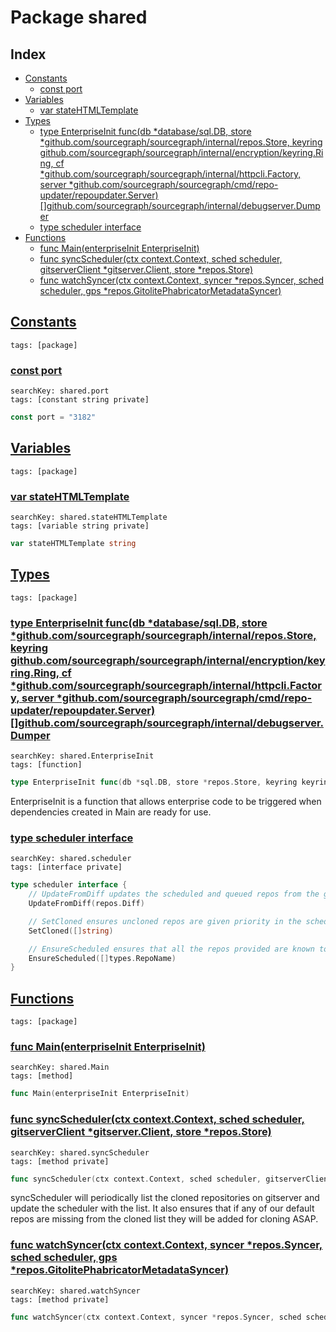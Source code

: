 # Package shared

## Index

* [Constants](#const)
    * [const port](#port)
* [Variables](#var)
    * [var stateHTMLTemplate](#stateHTMLTemplate)
* [Types](#type)
    * [type EnterpriseInit func(db *database/sql.DB, store *github.com/sourcegraph/sourcegraph/internal/repos.Store, keyring github.com/sourcegraph/sourcegraph/internal/encryption/keyring.Ring, cf *github.com/sourcegraph/sourcegraph/internal/httpcli.Factory, server *github.com/sourcegraph/sourcegraph/cmd/repo-updater/repoupdater.Server) []github.com/sourcegraph/sourcegraph/internal/debugserver.Dumper](#EnterpriseInit)
    * [type scheduler interface](#scheduler)
* [Functions](#func)
    * [func Main(enterpriseInit EnterpriseInit)](#Main)
    * [func syncScheduler(ctx context.Context, sched scheduler, gitserverClient *gitserver.Client, store *repos.Store)](#syncScheduler)
    * [func watchSyncer(ctx context.Context, syncer *repos.Syncer, sched scheduler, gps *repos.GitolitePhabricatorMetadataSyncer)](#watchSyncer)


## <a id="const" href="#const">Constants</a>

```
tags: [package]
```

### <a id="port" href="#port">const port</a>

```
searchKey: shared.port
tags: [constant string private]
```

```Go
const port = "3182"
```

## <a id="var" href="#var">Variables</a>

```
tags: [package]
```

### <a id="stateHTMLTemplate" href="#stateHTMLTemplate">var stateHTMLTemplate</a>

```
searchKey: shared.stateHTMLTemplate
tags: [variable string private]
```

```Go
var stateHTMLTemplate string
```

## <a id="type" href="#type">Types</a>

```
tags: [package]
```

### <a id="EnterpriseInit" href="#EnterpriseInit">type EnterpriseInit func(db *database/sql.DB, store *github.com/sourcegraph/sourcegraph/internal/repos.Store, keyring github.com/sourcegraph/sourcegraph/internal/encryption/keyring.Ring, cf *github.com/sourcegraph/sourcegraph/internal/httpcli.Factory, server *github.com/sourcegraph/sourcegraph/cmd/repo-updater/repoupdater.Server) []github.com/sourcegraph/sourcegraph/internal/debugserver.Dumper</a>

```
searchKey: shared.EnterpriseInit
tags: [function]
```

```Go
type EnterpriseInit func(db *sql.DB, store *repos.Store, keyring keyring.Ring, cf *httpcli.Factory, server *repoupdater.Server) []debugserver.Dumper
```

EnterpriseInit is a function that allows enterprise code to be triggered when dependencies created in Main are ready for use. 

### <a id="scheduler" href="#scheduler">type scheduler interface</a>

```
searchKey: shared.scheduler
tags: [interface private]
```

```Go
type scheduler interface {
	// UpdateFromDiff updates the scheduled and queued repos from the given sync diff.
	UpdateFromDiff(repos.Diff)

	// SetCloned ensures uncloned repos are given priority in the scheduler.
	SetCloned([]string)

	// EnsureScheduled ensures that all the repos provided are known to the scheduler
	EnsureScheduled([]types.RepoName)
}
```

## <a id="func" href="#func">Functions</a>

```
tags: [package]
```

### <a id="Main" href="#Main">func Main(enterpriseInit EnterpriseInit)</a>

```
searchKey: shared.Main
tags: [method]
```

```Go
func Main(enterpriseInit EnterpriseInit)
```

### <a id="syncScheduler" href="#syncScheduler">func syncScheduler(ctx context.Context, sched scheduler, gitserverClient *gitserver.Client, store *repos.Store)</a>

```
searchKey: shared.syncScheduler
tags: [method private]
```

```Go
func syncScheduler(ctx context.Context, sched scheduler, gitserverClient *gitserver.Client, store *repos.Store)
```

syncScheduler will periodically list the cloned repositories on gitserver and update the scheduler with the list. It also ensures that if any of our default repos are missing from the cloned list they will be added for cloning ASAP. 

### <a id="watchSyncer" href="#watchSyncer">func watchSyncer(ctx context.Context, syncer *repos.Syncer, sched scheduler, gps *repos.GitolitePhabricatorMetadataSyncer)</a>

```
searchKey: shared.watchSyncer
tags: [method private]
```

```Go
func watchSyncer(ctx context.Context, syncer *repos.Syncer, sched scheduler, gps *repos.GitolitePhabricatorMetadataSyncer)
```

